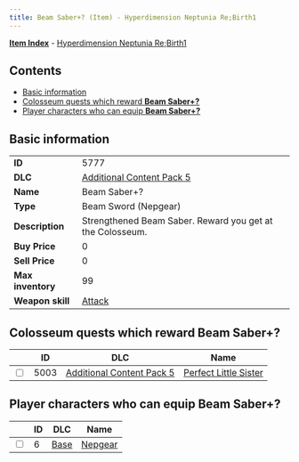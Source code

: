```yaml
---
title: Beam Saber+? (Item) - Hyperdimension Neptunia Re;Birth1
---
```


[**Item Index**](/neptunia/rb1/item/index.html) - [Hyperdimension Neptunia Re;Birth1](/neptunia/rb1)

## Contents

- [Basic information](#basic-information)
- [Colosseum quests which reward **Beam Saber+?**](#colosseum-quests-which-reward-beam-saber)
- [Player characters who can equip **Beam Saber+?**](#player-characters-who-can-equip-beam-saber)

## Basic information

|   |   |
| -- | -- |
| **ID** | 5777 |
| **DLC** | [Additional Content Pack 5](/neptunia/rb1/dlc/14-pack5.html) |
| **Name** | Beam Saber+? |
| **Type** | Beam Sword (Nepgear) |
| **Description** | Strengthened Beam Saber. Reward you get at the Colosseum. |
| **Buy Price** | 0 |
| **Sell Price** | 0 |
| **Max inventory** | 99 |
| **Weapon skill** | [Attack](/neptunia/rb1/skill/1-1001-attack.html) |


## Colosseum quests which reward **Beam Saber+?**

|    | ID | DLC | Name |
| -- | -- | --- | ---- |
| <input type="checkbox" id="rb1-colosseum-14-5003" class="trackbox" /> | 5003 | [Additional Content Pack 5](/neptunia/rb1/dlc/14-pack5.html) | [Perfect Little Sister](/neptunia/rb1/colosseum/14-5003-perfect-little-sister.html) |


## Player characters who can equip **Beam Saber+?**

|    | ID | DLC | Name |
| -- | -- | --- | ---- |
| <input type="checkbox" id="rb1-player-1-6" class="trackbox" /> | 6 | [Base](/neptunia/rb1/dlc/1-base.html) | [Nepgear](/neptunia/rb1/player/1-6-nepgear.html) |
